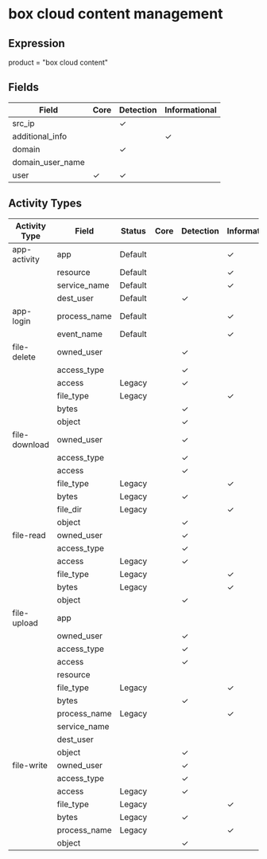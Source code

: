 box cloud content management
============================

Expression
----------

product = "box cloud content"

Fields
------

| Field            | Core     | Detection | Informational |
| ---------------- | -------- | --------- | ------------- |
| src_ip           |          | &#10003;  |               |
| additional_info  |          |           | &#10003;      |
| domain           |          | &#10003;  |               |
| domain_user_name |          |           |               |
| user             | &#10003; | &#10003;  |               |

Activity Types
--------------

| Activity Type | Field        | Status  | Core | Detection | Informational |
| ------------- | ------------ | ------- | ---- | --------- | ------------- |
| app-activity  | app          | Default |      |           | &#10003;      |
|               | resource     | Default |      |           | &#10003;      |
|               | service_name | Default |      |           | &#10003;      |
|               | dest_user    | Default |      | &#10003;  |               |
| app-login     | process_name | Default |      |           | &#10003;      |
|               | event_name   | Default |      |           | &#10003;      |
| file-delete   | owned_user   |         |      | &#10003;  |               |
|               | access_type  |         |      | &#10003;  |               |
|               | access       | Legacy  |      | &#10003;  |               |
|               | file_type    | Legacy  |      |           | &#10003;      |
|               | bytes        |         |      | &#10003;  |               |
|               | object       |         |      | &#10003;  |               |
| file-download | owned_user   |         |      | &#10003;  |               |
|               | access_type  |         |      | &#10003;  |               |
|               | access       |         |      | &#10003;  |               |
|               | file_type    | Legacy  |      |           | &#10003;      |
|               | bytes        | Legacy  |      | &#10003;  |               |
|               | file_dir     | Legacy  |      |           | &#10003;      |
|               | object       |         |      | &#10003;  |               |
| file-read     | owned_user   |         |      | &#10003;  |               |
|               | access_type  |         |      | &#10003;  |               |
|               | access       | Legacy  |      | &#10003;  |               |
|               | file_type    | Legacy  |      |           | &#10003;      |
|               | bytes        | Legacy  |      |           | &#10003;      |
|               | object       |         |      | &#10003;  |               |
| file-upload   | app          |         |      |           |               |
|               | owned_user   |         |      | &#10003;  |               |
|               | access_type  |         |      | &#10003;  |               |
|               | access       |         |      | &#10003;  |               |
|               | resource     |         |      |           |               |
|               | file_type    | Legacy  |      |           | &#10003;      |
|               | bytes        |         |      | &#10003;  |               |
|               | process_name | Legacy  |      |           | &#10003;      |
|               | service_name |         |      |           |               |
|               | dest_user    |         |      |           |               |
|               | object       |         |      | &#10003;  |               |
| file-write    | owned_user   |         |      | &#10003;  |               |
|               | access_type  |         |      | &#10003;  |               |
|               | access       | Legacy  |      | &#10003;  |               |
|               | file_type    | Legacy  |      |           | &#10003;      |
|               | bytes        | Legacy  |      | &#10003;  |               |
|               | process_name | Legacy  |      |           | &#10003;      |
|               | object       |         |      | &#10003;  |               |

